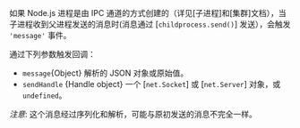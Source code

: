 <!-- YAML
added: v0.5.10
-->

如果 Node.js 进程是由 IPC 通道的方式创建的（详见[子进程]和[集群]文档），当子进程收到父进程发送的消息时(消息通过 [`childprocess.send()`] 发送），会触发 `'message'` 事件。

通过下列参数触发回调：
* `message`{Object} 解析的 JSON 对象或原始值。
* `sendHandle` {Handle object} 一个 [`net.Socket`] 或 [`net.Server`] 对象，或 `undefined`。

*注意*: 这个消息经过序列化和解析，可能与原初发送的消息不完全一样。
